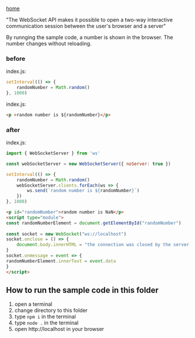 [home](../README.md)

"The WebSocket API makes it possible to open a two-way interactive communication session between the user's browser and a server"

By runnging the sample code, a number is shown in the browser. The number changes without reloading.

### before
index.js:
```js
setInterval(() => {
    randomNumber = Math.random()
}, 1000)
```

index.js:
```html
<p >random number is ${randomNumber}</p>
```
### after
index.js:
```js
import { WebSocketServer } from 'ws'

const webSocketServer = new WebSocketServer({ noServer: true })

setInterval(() => {
    randomNumber = Math.random()
    webSocketServer.clients.forEach(ws => {
        ws.send(`random number is ${randomNumber}`)
    })
}, 1000)
```

```html
<p id="randomNumber">random number is NaN</p>
<script type="module">
const randomNumberElement = document.getElementById("randomNumber")
                
const socket = new WebSocket("ws://localhost")
socket.onclose = () => {
    document.body.innerHTML = "the connection was closed by the server."
}
socket.onmessage = event => {
randomNumberElement.innerText = event.data
}
</script>
```
## How to run the sample code in this folder
1. open a terminal
1. change directory to this folder
1. type `npm i` in the terminal
1. type `node .` in the terminal
1. open http://localhost in your browser